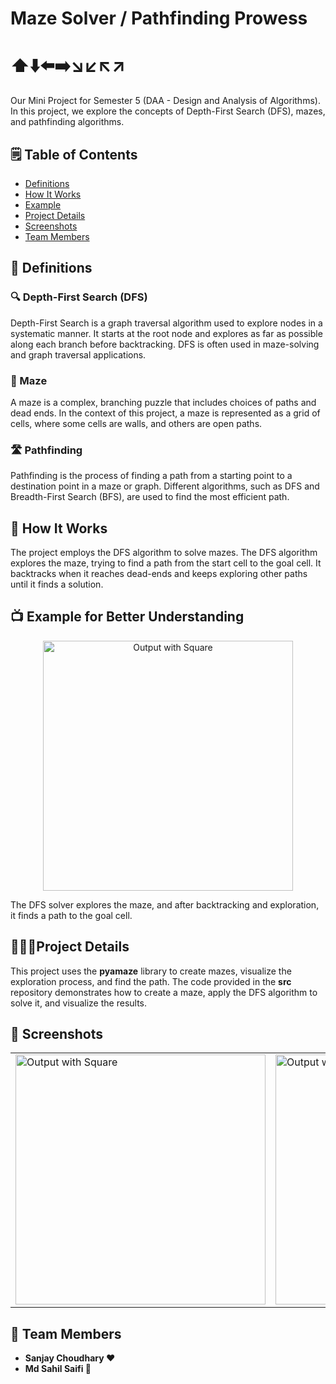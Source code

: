 # Maze Solver / Pathfinding Prowess 
# ⬆️⬇️⬅️➡️↘️↙️↖️↗️

Our Mini Project for Semester 5 (DAA - Design and Analysis of Algorithms). In this project, we explore the concepts of Depth-First Search (DFS), mazes, and pathfinding algorithms.

## 🗒️ Table of Contents
- [Definitions](#definitions)
- [How It Works](#how-it-works)
- [Example](#example-for-better-understanding)
- [Project Details](#project-details)
- [Screenshots](#screenshots)
- [Team Members](#team-members)

## 📝 Definitions

### 🔍 Depth-First Search (DFS)
Depth-First Search is a graph traversal algorithm used to explore nodes in a systematic manner. It starts at the root node and explores as far as possible along each branch before backtracking. DFS is often used in maze-solving and graph traversal applications.

### 🧩 Maze
A maze is a complex, branching puzzle that includes choices of paths and dead ends. In the context of this project, a maze is represented as a grid of cells, where some cells are walls, and others are open paths.

### 🛣️ Pathfinding
Pathfinding is the process of finding a path from a starting point to a destination point in a maze or graph. Different algorithms, such as DFS and Breadth-First Search (BFS), are used to find the most efficient path.

## 🧠 How It Works

The project employs the DFS algorithm to solve mazes. The DFS algorithm explores the maze, trying to find a path from the start cell to the goal cell. It backtracks when it reaches dead-ends and keeps exploring other paths until it finds a solution.

## 📺 Example for Better Understanding

<p align="center">
  <img src="https://github.com/cu-sanjay/614-A-DAA-Project/assets/96792511/8ff73088-ef7d-4b41-9f30-1621541f2eb4" width="400" alt="Output with Square">
</p>

The DFS solver explores the maze, and after backtracking and exploration, it finds a path to the goal cell.

## 🚶🏾‍♂️Project Details

This project uses the **pyamaze** library to create mazes, visualize the exploration process, and find the path. The code provided in the **src** repository demonstrates how to create a maze, apply the DFS algorithm to solve it, and visualize the results.

## 📱 Screenshots

<table align="center">
  <tr>
    <td>
      <img src="https://github.com/cu-sanjay/614-A-DAA-Project/assets/96792511/fb8c120c-3459-4685-ba6f-9ce87e3fdfe8" width="400" alt="Output with Square">
    </td>
    <td>
      <img src="https://github.com/cu-sanjay/614-A-DAA-Project/assets/96792511/53d02b63-cec8-4a66-9261-49a6a713fdcc" width="400" alt="Output with Arrow">
    </td>
  </tr>
</table>

## 👥 Team Members

- **Sanjay Choudhary ❤️**
- **Md Sahil Saifi 🚀**